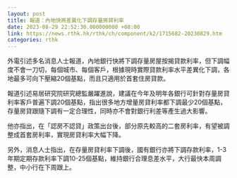 ```yaml
---
layout: post
title: 報道：內地快將差異化下調存量房貸利率
date: 2023-08-29 22:52:30.000000000 +08:00
link: https://news.rthk.hk/rthk/ch/component/k2/1715682-20230829.htm
categories: rthk
---
```


外電引述多名消息人士報道，內地銀行快將下調存量房屋按揭貸款利率，但下調幅度不會一刀切，每個城市、每個客戶，根據現時實際貸款利率水平差異化下調，各地最多可向下壓縮20個基點，而且只適用於首套住房貸款。

報道引述易居研究院研究總監嚴躍進說，建議在今年及明年各銀行可針對存量房貸利率客戶普遍下調20個基點，指出很多地方增量房貸利率都下調最少20個基點，存量房貸跟隨下調有一定合理性，同時亦不會對銀行利差等產生過大影響。

他亦指出，在「認房不認貸」政策出台後，部分原先較高的二套房利率，有望被調整成首套房利率，實現房貸利率大幅下降。

另外，消息人士指出，在存量房貸利率下調後，國有銀行亦將下調存款利率，1-3年期定期存款利率下調10-25個基點，維持銀行合理息差水平，大行最快本周調整，中小行在下周跟上。
